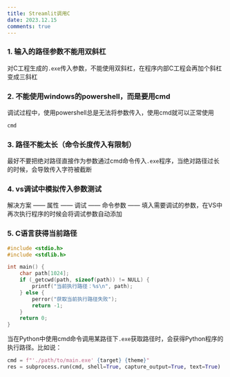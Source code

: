 ```yaml
---
title: Streamlit调用C
date: 2023.12.15
comments: true
---
```



### 1. 输入的路径参数不能用双斜杠

对C工程生成的`.exe`传入参数，不能使用双斜杠，在程序内部C工程会再加个斜杠变成三斜杠

### 2. 不能使用windows的powershell，而是要用cmd

调试过程中，使用powershell总是无法将参数传入，使用cmd就可以正常使用

```powershell
cmd
```

### 3. 路径不能太长（命令长度传入有限制）

最好不要把绝对路径直接作为参数通过cmd命令传入`.exe`程序，当绝对路径过长的时候，会导致传入字符被截断

### 4. vs调试中模拟传入参数测试

解决方案 —— 属性 —— 调试 —— 命令参数 —— 填入需要调试的参数，在VS中再次执行程序的时候会将调试参数自动添加

### 5. C语言获得当前路径

```C
#include <stdio.h>
#include <stdlib.h>

int main() {
    char path[1024];
    if (_getcwd(path, sizeof(path)) != NULL) {
        printf("当前执行路径：%s\n", path);
    } else {
        perror("获取当前执行路径失败");
        return -1;
    }
    return 0;
}
```

当在Python中使用cmd命令调用某路径下`.exe`获取路径时，会获得Python程序的执行路径。比如说：

```python
cmd = f"'./path/to/main.exe' {target} {theme}"
res = subprocess.run(cmd, shell=True, capture_output=True, text=True)
```

